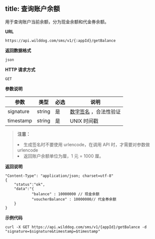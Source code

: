 
title: 查询账户余额
---

用于查询账户当前余额，分为现金余额和代金券余额。

**URL**

```
https://api.wilddog.com/sms/v1/{:appId}/getBalance
```

**返回数据格式**

```
json
```

**HTTP 请求方式**    

```
GET    
```
    
**参数说明**
    
|参数           |类型           |必选       |说明|
|--------------|--------------|----------|---|
|signature      |string         |是         |[数字签名](/guide/sms/signature.html#生成数字签名的方法) ，合法性验证|
|timestamp      |string         |是         | UNIX 时间戳|
 
<blockquote class="warning">
  <p><strong>注意：</strong></p>
  <li>生成签名时不要使用 urlencode，在调用 API 时，才需要对参数做 urlencode<li/>
  返回账户余额单位为厘，1 元 = 1000 厘。
</blockquote>
 
**返回说明**

```
"Content-Type": "application/json; charset=utf-8" 
{	"status":"ok", 
	"data":"{			"balance" : 10000000 // 现金余额   			"voucherBalance" : 10000000// 代金券余额     
	}}
```

**示例代码**


```curl -X GET https://api.wilddog.com/sms/v1/{appId}/getBalance -d "signature=$signature&timestamp=$timestamp"
```

